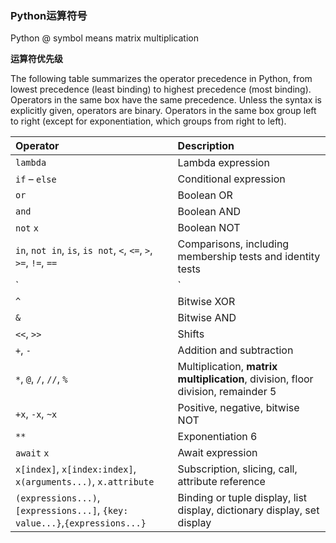 ### Python运算符号

Python @ symbol  means matrix  multiplication 

**运算符优先级**

The following table summarizes the operator precedence in Python, from lowest precedence (least binding) to highest precedence (most binding). Operators in the same box have the same precedence. Unless the syntax is explicitly given, operators are binary. Operators in the same box group left to right (except for exponentiation, which groups from right to left).

| Operator                                                     | Description                                                  |
| :----------------------------------------------------------- | :----------------------------------------------------------- |
| `lambda`                                                     | Lambda expression                                            |
| `if` – `else`                                                | Conditional expression                                       |
| `or`                                                         | Boolean OR                                                   |
| `and`                                                        | Boolean AND                                                  |
| `not` `x`                                                    | Boolean NOT                                                  |
| `in`, `not in`, `is`, `is not`, `<`, `<=`, `>`, `>=`, `!=`, `==` | Comparisons, including membership tests and identity tests   |
| `|`                                                          | Bitwise OR                                                   |
| `^`                                                          | Bitwise XOR                                                  |
| `&`                                                          | Bitwise AND                                                  |
| `<<`, `>>`                                                   | Shifts                                                       |
| `+`, `-`                                                     | Addition and subtraction                                     |
| `*`, `@`, `/`, `//`, `%`                                     | Multiplication, **matrix multiplication**, division, floor division, remainder 5 |
| `+x`, `-x`, `~x`                                             | Positive, negative, bitwise NOT                              |
| `**`                                                         | Exponentiation 6                                             |
| `await` `x`                                                  | Await expression                                             |
| `x[index]`, `x[index:index]`, `x(arguments...)`, `x.attribute` | Subscription, slicing, call, attribute reference             |
| `(expressions...)`, `[expressions...]`, `{key: value...}`,`{expressions...}` | Binding or tuple display, list display, dictionary display, set display |

